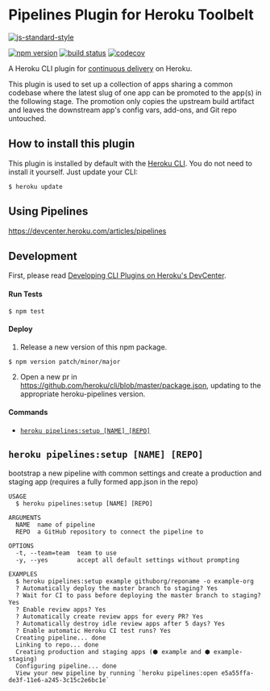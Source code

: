 # Pipelines Plugin for Heroku Toolbelt

[![js-standard-style](https://cdn.rawgit.com/feross/standard/master/badge.svg)](https://github.com/feross/standard)

[![npm
version](https://img.shields.io/npm/v/heroku-pipelines.svg)](https://www.npmjs.com/package/heroku-pipelines)
[![build status](https://img.shields.io/circleci/project/heroku/heroku-pipelines.svg)](https://circleci.com/gh/heroku/heroku-pipelines)
[![codecov](https://codecov.io/gh/heroku/heroku-pipelines/branch/master/graph/badge.svg)](https://codecov.io/gh/heroku/heroku-pipelines)

A Heroku CLI plugin for [continuous delivery](https://www.heroku.com/continuous-delivery) on Heroku.

This plugin is used to set up a collection of apps sharing a common codebase where the latest slug of one app can be promoted to the app(s) in the following stage. The promotion only copies the upstream build artifact and leaves the downstream app's config vars, add-ons, and Git repo untouched.

## How to install this plugin

This plugin is installed by default with the
[Heroku CLI](https://cli.heroku.com/). You do not need to install it
yourself. Just update your CLI:

```
$ heroku update
```

## Using Pipelines

https://devcenter.heroku.com/articles/pipelines

## Development

First, please read [Developing CLI Plugins on Heroku's DevCenter](https://devcenter.heroku.com/articles/developing-toolbelt-plug-ins).

#### Run Tests

```
$ npm test
```

#### Deploy

1. Release a new version of this npm package.

  ```
  $ npm version patch/minor/major
  ```

2. Open a new pr in https://github.com/heroku/cli/blob/master/package.json, updating to the appropriate heroku-pipelines version.


#### Commands

<!-- commands -->
* [`heroku pipelines:setup [NAME] [REPO]`](#heroku-pipelinessetup-name-repo)

## `heroku pipelines:setup [NAME] [REPO]`

bootstrap a new pipeline with common settings and create a production and staging app (requires a fully formed app.json in the repo)

```
USAGE
  $ heroku pipelines:setup [NAME] [REPO]

ARGUMENTS
  NAME  name of pipeline
  REPO  a GitHub repository to connect the pipeline to

OPTIONS
  -t, --team=team  team to use
  -y, --yes        accept all default settings without prompting

EXAMPLES
  $ heroku pipelines:setup example githuborg/reponame -o example-org
  ? Automatically deploy the master branch to staging? Yes
  ? Wait for CI to pass before deploying the master branch to staging? Yes
  ? Enable review apps? Yes
  ? Automatically create review apps for every PR? Yes
  ? Automatically destroy idle review apps after 5 days? Yes
  ? Enable automatic Heroku CI test runs? Yes
  Creating pipeline... done
  Linking to repo... done
  Creating production and staging apps (⬢ example and ⬢ example-staging)
  Configuring pipeline... done
  View your new pipeline by running `heroku pipelines:open e5a55ffa-de3f-11e6-a245-3c15c2e6bc1e`
```
<!-- commandsstop -->
